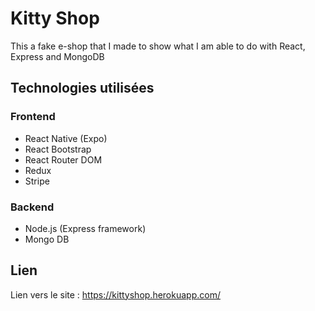# Kitty Shop
This a fake e-shop that I made to show what I am able to do with React, Express and MongoDB
## Technologies utilisées
### Frontend
- React Native (Expo)
- React Bootstrap
- React Router DOM
- Redux
- Stripe
### Backend
- Node.js (Express framework)
- Mongo DB
## Lien
Lien vers le site : https://kittyshop.herokuapp.com/
